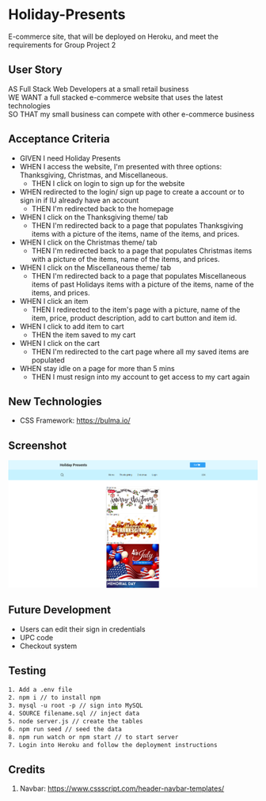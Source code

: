 # Holiday-Presents
E-commerce site, that will be deployed on Heroku, and meet the requirements for Group Project 2

## User Story
AS Full Stack Web Developers at a small retail business  
WE WANT a full stacked e-commerce website that uses the latest technologies  
SO THAT my small business can compete with other e-commerce business

## Acceptance Criteria

- GIVEN I need Holiday Presents
- WHEN I access the website, I'm presented with three options: Thanksgiving, Christmas, and Miscellaneous.
	- THEN I click on login to sign up for the website
- WHEN redirected to the login/ sign up page to create a account or to sign in if IU already have an account
	- THEN I'm redirected back to the homepage 
- WHEN I click on the Thanksgiving theme/ tab
	- THEN I'm redirected back to a page that populates Thanksgiving items with a picture of the items, name of the items, and prices.
- WHEN I click on the Christmas theme/ tab
	- THEN I'm redirected back to a page that populates Christmas items with a picture of the items, name of the items, and prices.
-  WHEN I click on the Miscellaneous theme/ tab 
	- THEN I'm redirected back to a page that populates Miscellaneous items of past Holidays items with a picture of the items, name of the items, and prices.
-  WHEN I click an item 
	- THEN I redirected to the item's page with a picture, name of the item, price, product description, add to cart button and item id.
-  WHEN I click to add item to cart
	- THEN the item saved to my cart
-  WHEN I click on the cart  
	- THEN I'm redirected to the cart page where all my saved items are populated
-   WHEN stay idle on a page for more than 5 mins
	- THEN I must resign into my account to get access to my cart again


## New Technologies 
- CSS Framework: https://bulma.io/

## Screenshot
<img src="public/images/holiday_presents.png">

## Future Development
- Users can edit their sign in credentials 
- UPC code
- Checkout system

## Testing
```
1. Add a .env file 
2. npm i // to install npm
3. mysql -u root -p // sign into MySQL
4. SOURCE filename.sql // inject data 
5. node server.js // create the tables
6. npm run seed // seed the data
8. npm run watch or npm start // to start server
7. Login into Heroku and follow the deployment instructions 

``` 

## Credits
1. Navbar:  https://www.cssscript.com/header-navbar-templates/
